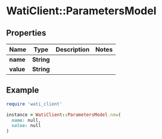 # WatiClient::ParametersModel

## Properties

| Name | Type | Description | Notes |
| ---- | ---- | ----------- | ----- |
| **name** | **String** |  |  |
| **value** | **String** |  |  |

## Example

```ruby
require 'wati_client'

instance = WatiClient::ParametersModel.new(
  name: null,
  value: null
)
```

